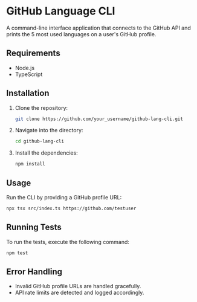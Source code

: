 # GitHub Language CLI

A command-line interface application that connects to the GitHub API and prints the 5 most used languages on a user's GitHub profile.

## Requirements

- Node.js
- TypeScript

## Installation

1. Clone the repository:
   ```bash
   git clone https://github.com/your_username/github-lang-cli.git
   ```
2. Navigate into the directory:
   ```bash
   cd github-lang-cli
   ```
3. Install the dependencies:
   ```bash
   npm install
   ```

## Usage

Run the CLI by providing a GitHub profile URL:
```bash
npx tsx src/index.ts https://github.com/testuser
```

## Running Tests

To run the tests, execute the following command:
```bash
npm test
```

## Error Handling

- Invalid GitHub profile URLs are handled gracefully.
- API rate limits are detected and logged accordingly.
